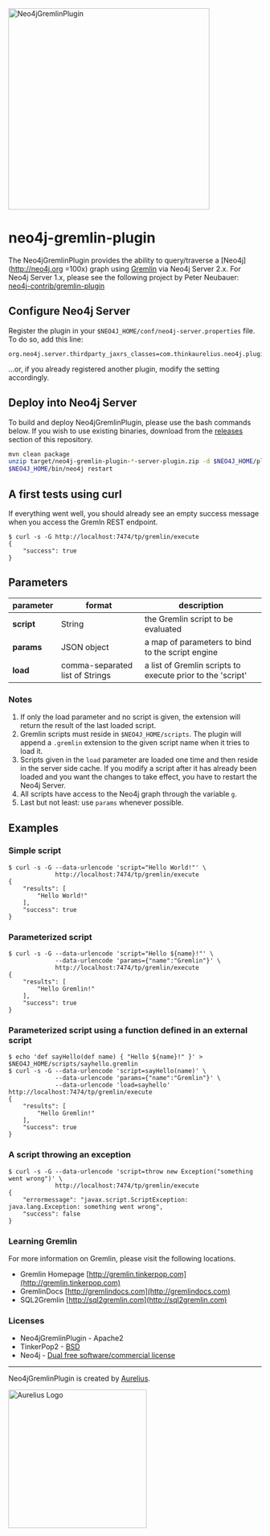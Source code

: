 <img src="https://s3.amazonaws.com/aurelius-assets/neo4j-gremlin.png" alt="Neo4jGremlinPlugin" width="400" />

neo4j-gremlin-plugin
====================

The Neo4jGremlinPlugin provides the ability to query/traverse a [Neo4j](http://neo4j.org =100x) graph using [Gremlin](http://gremlin.tinkerpop.com) via Neo4j Server 2.x. For Neo4j Server 1.x, please see the following project by Peter Neubauer: [neo4j-contrib/gremlin-plugin](https://github.com/neo4j-contrib/gremlin-plugin)

## Configure Neo4j Server

Register the plugin in your ```$NEO4J_HOME/conf/neo4j-server.properties``` file. To do so, add this line:

```
org.neo4j.server.thirdparty_jaxrs_classes=com.thinkaurelius.neo4j.plugins=/tp
```

...or, if you already registered another plugin, modify the setting accordingly.

## Deploy into Neo4j Server

To build and deploy Neo4jGremlinPlugin, please use the bash commands below. If you wish to use existing binaries, download from the [releases](https://github.com/thinkaurelius/neo4j-gremlin-plugin/releases) section of this repository.

```sh
mvn clean package
unzip target/neo4j-gremlin-plugin-*-server-plugin.zip -d $NEO4J_HOME/plugins/gremlin-plugin
$NEO4J_HOME/bin/neo4j restart
```

## A first tests using curl

If everything went well, you should already see an empty success message when you access the Gremln REST endpoint.

```
$ curl -s -G http://localhost:7474/tp/gremlin/execute
{
    "success": true
}
```

## Parameters

| parameter  | format                          | description                                                |
| ---------- | ------------------------------- | ---------------------------------------------------------- |
| **script** | String                          | the Gremlin script to be evaluated                         |
| **params** | JSON object                     | a map of parameters to bind to the script engine           |
| **load**   | comma-separated list of Strings | a list of Gremlin scripts to execute prior to the 'script' |


### Notes

1. If only the load parameter and no script is given, the extension will return the result of the last loaded script.
2. Gremlin scripts must reside in ```$NEO4J_HOME/scripts```. The plugin will append a ```.gremlin``` extension to the given script name when it tries to load it.
3. Scripts given in the ```load``` parameter are loaded one time and then reside in the server side cache. If you modify a script after it has already been loaded and you want the changes to take effect, you have to restart the Neo4j Server.
4. All scripts have access to the Neo4j graph through the variable ```g```.
5. Last but not least: use ```params``` whenever possible.

## Examples

### Simple script

```
$ curl -s -G --data-urlencode 'script="Hello World!"' \
             http://localhost:7474/tp/gremlin/execute
{
    "results": [
        "Hello World!"
    ],
    "success": true
}
```

### Parameterized script

```
$ curl -s -G --data-urlencode 'script="Hello ${name}!"' \
             --data-urlencode 'params={"name":"Gremlin"}' \
             http://localhost:7474/tp/gremlin/execute
{
    "results": [
        "Hello Gremlin!"
    ],
    "success": true
}
```

### Parameterized script using a function defined in an external script

```
$ echo 'def sayHello(def name) { "Hello ${name}!" }' > $NEO4J_HOME/scripts/sayhello.gremlin
$ curl -s -G --data-urlencode 'script=sayHello(name)' \
             --data-urlencode 'params={"name":"Gremlin"}' \
             --data-urlencode 'load=sayhello' http://localhost:7474/tp/gremlin/execute
{
    "results": [
        "Hello Gremlin!"
    ],
    "success": true
}
```

### A script throwing an exception

```
$ curl -s -G --data-urlencode 'script=throw new Exception("something went wrong")' \
             http://localhost:7474/tp/gremlin/execute
{
    "errormessage": "javax.script.ScriptException: java.lang.Exception: something went wrong",
    "success": false
}
```

### Learning Gremlin

For more information on Gremlin, please visit the following locations.
* Gremlin Homepage [http://gremlin.tinkerpop.com](http://gremlin.tinkerpop.com)
* GremlinDocs [http://gremlindocs.com](http://gremlindocs.com)
* SQL2Gremlin [http://sql2gremlin.com](http://sql2gremlin.com)

### Licenses

* Neo4jGremlinPlugin - Apache2
* TinkerPop2 - [BSD](https://github.com/tinkerpop/gremlin/blob/master/LICENSE.txt)
* Neo4j - [Dual free software/commercial license](http://www.neo4j.org/learn/licensing)

- - -

Neo4jGremlinPlugin is created by [Aurelius](http://thinkaurelius.com).

<a href="http://thinkaurelius.com"><img src="http://thinkaurelius.files.wordpress.com/2014/08/aurelius_logo.png" alt="Aurelius Logo" width="275" /></a>
